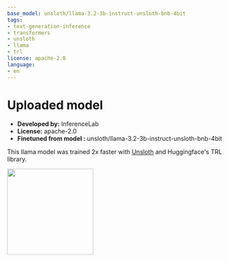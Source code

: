 ```yaml
---
base_model: unsloth/llama-3.2-3b-instruct-unsloth-bnb-4bit
tags:
- text-generation-inference
- transformers
- unsloth
- llama
- trl
license: apache-2.0
language:
- en
---
```


# Uploaded  model

- **Developed by:** InferenceLab
- **License:** apache-2.0
- **Finetuned from model :** unsloth/llama-3.2-3b-instruct-unsloth-bnb-4bit

This llama model was trained 2x faster with [Unsloth](https://github.com/unslothai/unsloth) and Huggingface's TRL library.

[<img src="https://raw.githubusercontent.com/unslothai/unsloth/main/images/unsloth%20made%20with%20love.png" width="200"/>](https://github.com/unslothai/unsloth)
